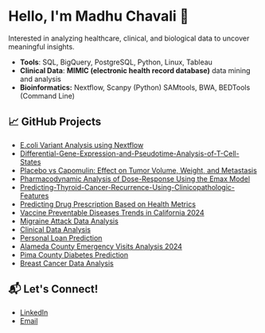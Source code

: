 # Hello, I'm Madhu Chavali 👋

Interested in analyzing healthcare, clinical, and biological data to uncover meaningful insights.

- **Tools**: SQL, BigQuery, PostgreSQL, Python, Linux, Tableau
- **Clinical Data**: **MIMIC (electronic health record database)** data mining and analysis 
- **Bioinformatics:** Nextflow, Scanpy (Python) SAMtools, BWA, BEDTools (Command Line)

## 📈 GitHub Projects
- [E.coli Variant Analysis using Nextflow](https://github.com/madhulathachavali/E.coli-Genomic-Variant-Analysis)
- [Differential-Gene-Expression-and-Pseudotime-Analysis-of-T-Cell-States](https://github.com/madhulathachavali/Differential-Gene-Expression-and-Pseudotime-Analysis-of-T-Cell-States)
- [Placebo vs Capomulin: Effect on Tumor Volume, Weight, and Metastasis](https://github.com/madhulathachavali/Effectiveness-of-Drug-Treatments-on-Tumor-Growth)
- [Pharmacodynamic Analysis of Dose-Response Using the Emax Model](https://github.com/madhulathachavali/Pharmacodynamic-Analysis-of-Dose-Response-Using-the-Emax-Model)
- [Predicting-Thyroid-Cancer-Recurrence-Using-Clinicopathologic-Features](https://github.com/madhulathachavali/Predicting-Thyroid-Cancer-Recurrence-Using-Clinicopathologic-Features)
- [Predicting Drug Prescription Based on Health Metrics](https://github.com/madhulathachavali/Drug-prescription-prediction)
- [Vaccine Preventable Diseases Trends in California 2024](https://github.com/madhulathachavali/Reported-Cases-of-Vaccine-Preventable-Diseases-by-County-and-Year)
- [Migraine Attack Data Analysis](https://github.com/madhulathachavali/Migraine-Attack-Data-Analyses-using-SAS)
- [Clinical Data Analysis](https://github.com/madhulathachavali/Clinical-lab-data-analysis-using-SAS)
- [Personal Loan Prediction](https://github.com/madhulathachavali/Personal-loan-prediction)
- [Alameda County Emergency Visits Analysis 2024](https://github.com/madhulathachavali/Emergency-Department-Burden-Dataset)
- [Pima County Diabetes Prediction](https://github.com/madhulathachavali/Pima-Indian-Diabetes-Analysis)
- [Breast Cancer Data Analysis](https://github.com/madhulathachavali/Breast-Cancer-Data-Analysis)

## 📬 Let's Connect!
- [LinkedIn](https://www.linkedin.com/in/madhu-chavali/)
- [Email](mailto:madhuchavali6@gmail.com)
